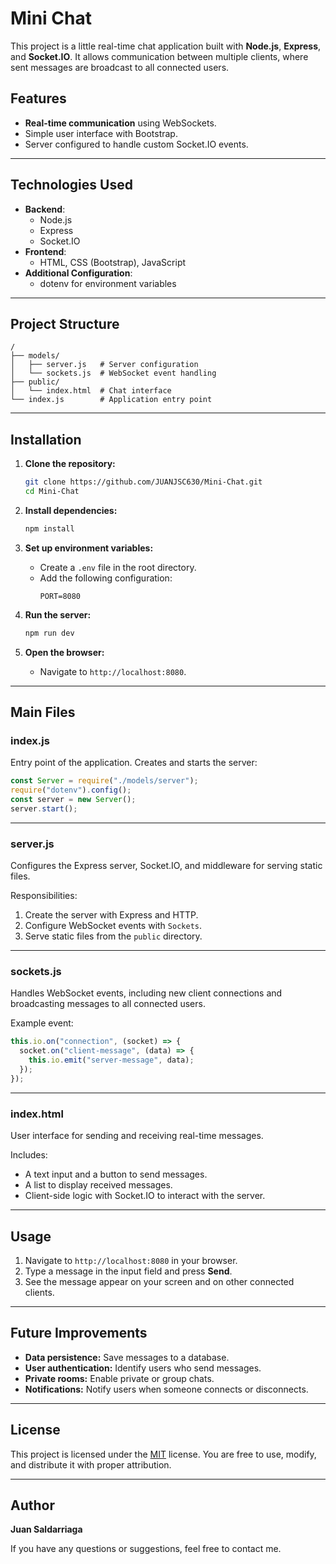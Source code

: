 # Mini Chat

This project is a little real-time chat application built with **Node.js**, **Express**, and **Socket.IO**. It allows communication between multiple clients, where sent messages are broadcast to all connected users.

## Features

- **Real-time communication** using WebSockets.
- Simple user interface with Bootstrap.
- Server configured to handle custom Socket.IO events.

---

## Technologies Used

- **Backend**:
  - Node.js
  - Express
  - Socket.IO
- **Frontend**:
  - HTML, CSS (Bootstrap), JavaScript
- **Additional Configuration**:
  - dotenv for environment variables

---

## Project Structure

```
/
├── models/
│   ├── server.js   # Server configuration
│   └── sockets.js  # WebSocket event handling
├── public/
│   └── index.html  # Chat interface
└── index.js        # Application entry point
```

---

## Installation

1. **Clone the repository:**

   ```bash
   git clone https://github.com/JUANJSC630/Mini-Chat.git
   cd Mini-Chat
   ```

2. **Install dependencies:**

   ```bash
   npm install
   ```

3. **Set up environment variables:**

   - Create a `.env` file in the root directory.
   - Add the following configuration:
     ```env
     PORT=8080
     ```

4. **Run the server:**

   ```bash
   npm run dev
   ```

5. **Open the browser:**

   - Navigate to `http://localhost:8080`.

---

## Main Files

### **index.js**

Entry point of the application. Creates and starts the server:

```javascript
const Server = require("./models/server");
require("dotenv").config();
const server = new Server();
server.start();
```

---

### **server.js**

Configures the Express server, Socket.IO, and middleware for serving static files.

Responsibilities:

1. Create the server with Express and HTTP.
2. Configure WebSocket events with `Sockets`.
3. Serve static files from the `public` directory.

---

### **sockets.js**

Handles WebSocket events, including new client connections and broadcasting messages to all connected users.

Example event:

```javascript
this.io.on("connection", (socket) => {
  socket.on("client-message", (data) => {
    this.io.emit("server-message", data);
  });
});
```

---

### **index.html**

User interface for sending and receiving real-time messages.

Includes:

- A text input and a button to send messages.
- A list to display received messages.
- Client-side logic with Socket.IO to interact with the server.

---

## Usage

1. Navigate to `http://localhost:8080` in your browser.
2. Type a message in the input field and press **Send**.
3. See the message appear on your screen and on other connected clients.

---

## Future Improvements

- **Data persistence:** Save messages to a database.
- **User authentication:** Identify users who send messages.
- **Private rooms:** Enable private or group chats.
- **Notifications:** Notify users when someone connects or disconnects.

---

## License

This project is licensed under the [MIT](LICENSE) license. You are free to use, modify, and distribute it with proper attribution.

---

## Author

**Juan Saldarriaga**

If you have any questions or suggestions, feel free to contact me.

